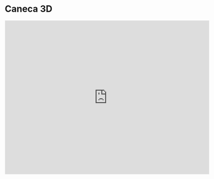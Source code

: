 # Caneca 3D
<iframe width="640" height="480" style="border:1px solid #eeeeee;" src="https://3dviewer.net/embed.html#model=https://raw.githubusercontent.com/Maurinhu98/Teste-de-Amostras/main/CANECA.obj,https://raw.githubusercontent.com/Maurinhu98/Teste-de-Amostras/main/CANECA.mtl,//raw.githubusercontent.com/Maurinhu98/Teste-de-Amostras/main/lutz.jpg$camera=-2.01711,3.69875,4.46137,0.00000,1.00926,0.42714,0.00000,1.00000,0.00000$envsettings=fishermans_bastion,off$backgroundcolor=42,43,46$defaultcolor=200,200,200$edgesettings=off,0,0,0,1"></iframe>
